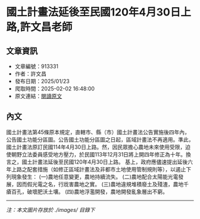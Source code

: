 # 國土計畫法延後至民國120年4月30日上路,許文昌老師

## 文章資訊
- 文章編號：913331
- 作者：許文昌
- 發布日期：2025/01/23
- 爬取時間：2025-02-02 16:48:00
- 原文連結：[閱讀原文](https://real-estate.get.com.tw/Columns/detail.aspx?no=913331)

## 內文
國土計畫法第45條原本規定，直轄市、縣（市）國土計畫法公告實施後四年內，公告國土功能分區圖。公告國土功能分區圖之日起，區域計畫法不再適用。準此，國土計畫法原訂民國114年4月30日上路。然，因民眾擔心農地未來使用受限，迫使朝野立法委員感受地方壓力，於民國113年12月31日將上開四年修正為十年。換言之，國土計畫法延後至民國120年4月30日上路。
基上，政府應儘速提出延後六年上路之配套措施（如修正區域計畫法及非都市土地使用管制規則等），以遏止下列現象發生：
(一)農地任意變更，農地持續流失。
(二)農地配合太陽能光電發展，因而假光電之名，行戕害農地之實。
(三)農地違規堆積廢土及殘渣，農地千瘡百孔，破壞肥沃土壤。
(四)農地浮濫開發，農地開發亂象層出不窮。

---
*注：本文圖片存放於 ./images/ 目錄下*
